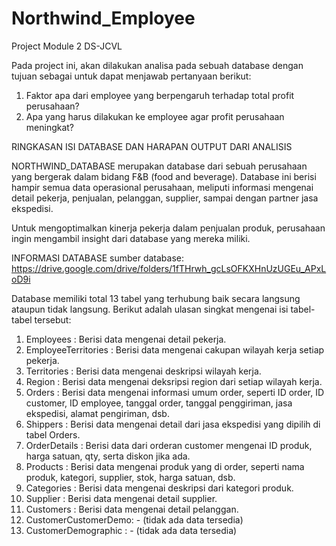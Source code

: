 # Northwind_Employee
Project Module 2 DS-JCVL

Pada project ini, akan dilakukan analisa pada sebuah database dengan tujuan sebagai untuk dapat menjawab pertanyaan berikut:
1. Faktor apa dari employee yang berpengaruh terhadap total profit perusahaan?
2. Apa yang harus dilakukan ke employee agar profit perusahaan meningkat?


RINGKASAN ISI DATABASE DAN HARAPAN OUTPUT DARI ANALISIS

NORTHWIND_DATABASE merupakan database dari sebuah perusahaan yang bergerak dalam bidang F&B (food and beverage). Database ini berisi hampir semua data operasional perusahaan, meliputi informasi mengenai detail pekerja, penjualan, pelanggan, supplier, sampai dengan partner jasa ekspedisi.

Untuk mengoptimalkan kinerja pekerja dalam penjualan produk, perusahaan ingin mengambil insight dari database yang mereka miliki.


INFORMASI DATABASE
sumber database: https://drive.google.com/drive/folders/1fTHrwh_gcLsOFKXHnUzUGEu_APxLoD9i

Database memiliki total 13 tabel yang terhubung baik secara langsung ataupun tidak langsung. Berikut adalah ulasan singkat mengenai isi tabel-tabel tersebut:
1. Employees            : Berisi data mengenai detail pekerja.
2. EmployeeTerritories  : Berisi data mengenai cakupan wilayah kerja setiap pekerja.
3. Territories          : Berisi data mengenai deskripsi wilayah kerja.
4. Region               : Berisi data mengenai deksripsi region dari setiap wilayah kerja.
5. Orders               : Berisi data mengenai informasi umum order, seperti ID order, ID customer, ID employee, tanggal order, tanggal penggiriman, jasa ekspedisi, alamat pengiriman, dsb.
6. Shippers             : Berisi data mengenai detail dari jasa ekspedisi yang dipilih di tabel Orders.
7. OrderDetails         : Berisi data dari orderan customer mengenai ID produk, harga satuan, qty, serta diskon jika ada.
8. Products             : Berisi data mengenai produk yang di order, seperti nama produk, kategori, supplier, stok, harga satuan, dsb.
9. Categories           : Berisi data mengenai deskripsi dari kategori produk.
10. Supplier            : Berisi data mengenai detail supplier.
11. Customers           : Berisi data mengenai detail pelanggan.
12. CustomerCustomerDemo: - (tidak ada data tersedia)
13. CustomerDemographic : - (tidak ada data tersedia)

